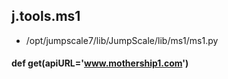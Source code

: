 ## j.tools.ms1

- /opt/jumpscale7/lib/JumpScale/lib/ms1/ms1.py

#### def get(apiURL='www.mothership1.com') 

    

